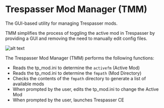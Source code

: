# Trespasser Mod Manager (TMM)
The GUI-based utility for managing Trespasser mods.

TMM simplifies the process of toggling the active mod in Trespasser by providing a GUI and removing the need to manually edit config files.

![alt text](https://media.discordapp.net/attachments/832800099653517366/1038261586105729144/image.png "TMM v0.3.4 Screenshot")

The Trespasser Mod Manager (TMM) performs the following functions:
* Reads the tp_mod.ini to determine the ```activefm``` (Active Mod)
* Reads the tp_mod.ini to determine the ```fmpath``` (Mod Directory)
* Checks the contents of the ```fmpath``` directory to generate a list of available mods
* When prompted by the user, edits the tp_mod.ini to change the Active Mod
* When prompted by the user, launches Trespasser CE
    
